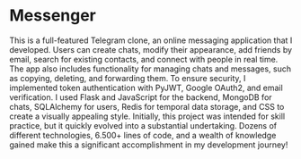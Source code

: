 # Messenger
This is a full-featured Telegram clone, an online messaging application that I developed. Users can create chats, modify their appearance, add friends by email, search for existing contacts, and connect with people in real time. The app also includes functionality for managing chats and messages, such as copying, deleting, and forwarding them. To ensure security, I implemented token authentication with PyJWT, Google OAuth2, and email verification. I used Flask and JavaScript for the backend, MongoDB for chats, SQLAlchemy for users, Redis for temporal data storage, and CSS to create a visually appealing style. Initially, this project was intended for skill practice, but it quickly evolved into a substantial undertaking. Dozens of different technologies, 6.500+ lines of code, and a wealth of knowledge gained make this a significant accomplishment in my development journey!
